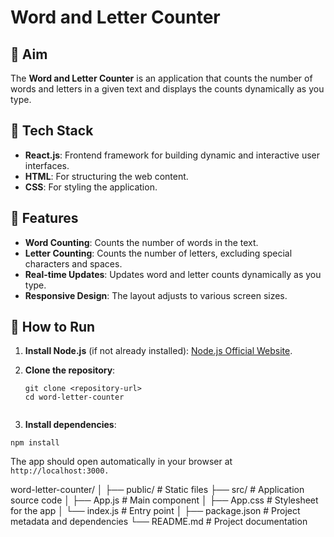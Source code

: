 # Word and Letter Counter

## 🔴 Aim
The **Word and Letter Counter** is an application that counts the number of words and letters in a given text and displays the counts dynamically as you type.

## 🔴 Tech Stack
- **React.js**: Frontend framework for building dynamic and interactive user interfaces.
- **HTML**: For structuring the web content.
- **CSS**: For styling the application.

## 🔴 Features
- **Word Counting**: Counts the number of words in the text.
- **Letter Counting**: Counts the number of letters, excluding special characters and spaces.
- **Real-time Updates**: Updates word and letter counts dynamically as you type.
- **Responsive Design**: The layout adjusts to various screen sizes.

## 🔴 How to Run

1. **Install Node.js** (if not already installed): [Node.js Official Website](https://nodejs.org/).
   
2. **Clone the repository**:
   ```
   git clone <repository-url>
   cd word-letter-counter
  
3. **Install dependencies**:
   
```
npm install
```

The app should open automatically in your browser at ``` http://localhost:3000.```

word-letter-counter/
│
├── public/          # Static files
├── src/             # Application source code
│   ├── App.js       # Main component
│   ├── App.css      # Stylesheet for the app
│   └── index.js     # Entry point
│
├── package.json     # Project metadata and dependencies
└── README.md        # Project documentation

